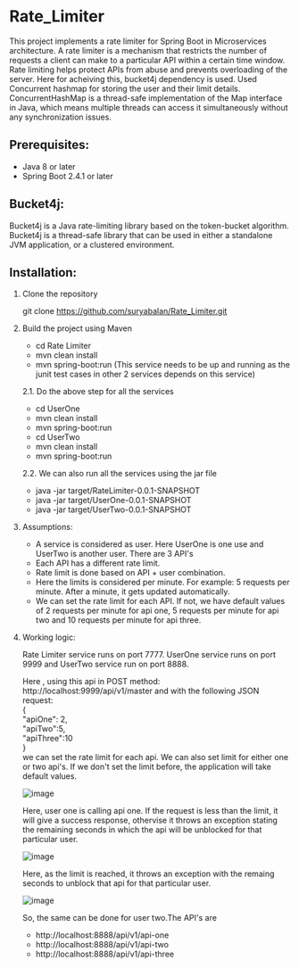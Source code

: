 
# Rate_Limiter

This project implements a rate limiter for Spring Boot in Microservices architecture. A rate limiter is a mechanism that restricts the number of requests a client can make to a particular API within a certain time window. Rate limiting helps protect APIs from abuse and prevents overloading of the server. Here for acheiving this, bucket4j dependency is used. Used Concurrent hashmap for storing the user and their limit details. ConcurrentHashMap is a thread-safe implementation of the Map interface in Java, which means multiple threads can access it simultaneously without any synchronization issues.

## Prerequisites:

- Java 8 or later
- Spring Boot 2.4.1 or later

## Bucket4j:

Bucket4j is a Java rate-limiting library based on the token-bucket algorithm. Bucket4j is a thread-safe library that can be used in either a standalone JVM application, or a clustered environment. 

## Installation:

 1. Clone the repository <br />
 
     git clone https://github.com/suryabalan/Rate_Limiter.git <br />
   
2. Build the project using Maven <br />

     - cd Rate Limiter <br />
     - mvn clean install <br />
     - mvn spring-boot:run (This service needs to be up and running as the junit test cases in other 2 services depends on this service)
     
   2.1. Do the above step for all the services <br />
     
     - cd UserOne
     - mvn clean install
     - mvn spring-boot:run
     - cd UserTwo
     - mvn clean install
     - mvn spring-boot:run
  
   2.2. We can also run all the services using the jar file
     
      - java -jar target/RateLimiter-0.0.1-SNAPSHOT
      - java -jar target/UserOne-0.0.1-SNAPSHOT
      - java -jar target/UserTwo-0.0.1-SNAPSHOT
      
3. Assumptions:
   
   - A service is considered as user. Here UserOne is one use and UserTwo is another user. There are 3 API's
   - Each API has a different rate limit.
   - Rate limit is done based on API + user combination.
   - Here the limits is considered per minute. For example: 5 requests per minute. After a minute, it gets updated automatically.
   - We can set the rate limit for each API. If not, we have default values of 2 requests per minute for api one, 5 requests per minute for api two and 
     10 requests per minute for api three.

4. Working logic:

   Rate Limiter service runs on port 7777. UserOne service runs on port 9999 and UserTwo service run on port 8888.
  
   Here , using this api in POST method: http://localhost:9999/api/v1/master and with the following JSON request: <br />
   { <br />
    "apiOne": 2, <br />
    "apiTwo":5,  <br />
    "apiThree":10 <br />
   } <br />
   we can set the rate limit for each api. We can also set limit for either one or two api's. If we don't set the limit before, the application will take default
   values.
  
   ![image](https://user-images.githubusercontent.com/44115585/222969316-34c27093-9c5a-4599-8eec-5d6d3a8925ed.png)
   
   Here, user one is calling api one. If the request is less than the limit, it will give a success response, othervise it throws an exception stating the remaining
   seconds in which the api will be unblocked for that particular user.
  
   ![image](https://user-images.githubusercontent.com/44115585/222969621-65753f00-5b58-4cf6-a0d7-08563a318cdf.png)

   Here, as the limit is reached, it throws an exception with the remaing seconds to unblock that api for that particular user.

   ![image](https://user-images.githubusercontent.com/44115585/222969645-be5f648d-bf41-4b3f-83d2-0b0dfcd63612.png)
  
  
   So, the same can be done for user two.The API's are 
   
   - http://localhost:8888/api/v1/api-one
   - http://localhost:8888/api/v1/api-two
   - http://localhost:8888/api/v1/api-three
  
  
 

  




